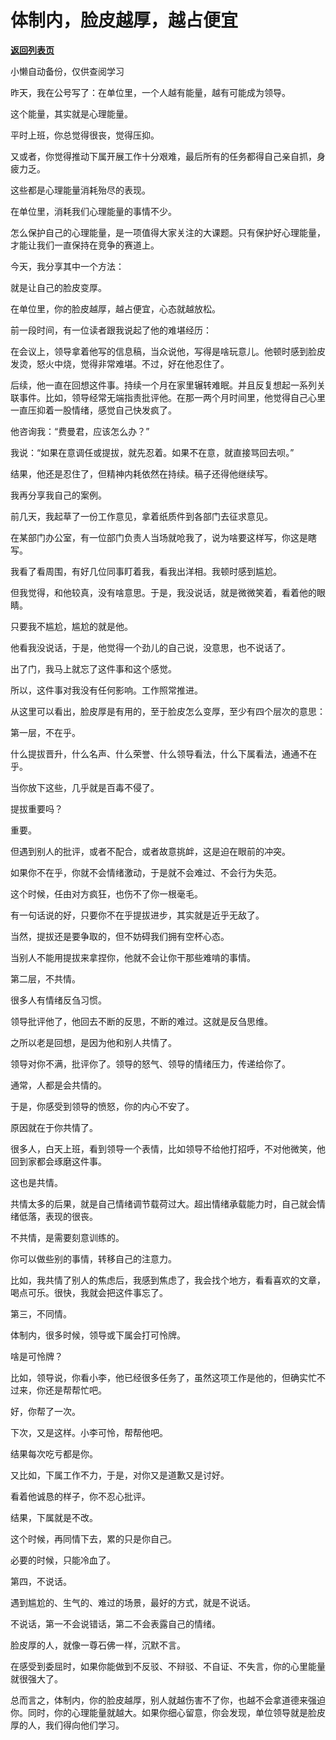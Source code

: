 # 体制内，脸皮越厚，越占便宜

[**返回列表页**](/gzh/费曼的小茶馆)

小懒自动备份，仅供查阅学习

昨天，我在公号写了：在单位里，一个人越有能量，越有可能成为领导。

  

这个能量，其实就是心理能量。

  

平时上班，你总觉得很丧，觉得压抑。

  

又或者，你觉得推动下属开展工作十分艰难，最后所有的任务都得自己亲自抓，身疲力乏。

  

这些都是心理能量消耗殆尽的表现。

  

在单位里，消耗我们心理能量的事情不少。

  

怎么保护自己的心理能量，是一项值得大家关注的大课题。只有保护好心理能量，才能让我们一直保持在竞争的赛道上。

  

今天，我分享其中一个方法：

  

就是让自己的脸皮变厚。

  

在单位里，你的脸皮越厚，越占便宜，心态就越放松。

  

前一段时间，有一位读者跟我说起了他的难堪经历：

  

在会议上，领导拿着他写的信息稿，当众说他，写得是啥玩意儿。他顿时感到脸皮发烫，怒火中烧，觉得非常难堪。不过，好在他忍住了。

  

后续，他一直在回想这件事。持续一个月在家里辗转难眠。并且反复想起一系列关联事件。比如，领导经常无端指责批评他。在那一两个月时间里，他觉得自己心里一直压抑着一股情绪，感觉自己快发疯了。

  

他咨询我：“费曼君，应该怎么办？”

  

我说：“如果在意调任或提拔，就先忍着。如果不在意，就直接骂回去呗。”

  

结果，他还是忍住了，但精神内耗依然在持续。稿子还得他继续写。

  

我再分享我自己的案例。

  

前几天，我起草了一份工作意见，拿着纸质件到各部门去征求意见。

  

在某部门办公室，有一位部门负责人当场就呛我了，说为啥要这样写，你这是瞎写。

  

我看了看周围，有好几位同事盯着我，看我出洋相。我顿时感到尴尬。

  

但我觉得，和他较真，没有啥意思。于是，我没说话，就是微微笑着，看着他的眼睛。

  

只要我不尴尬，尴尬的就是他。

  

他看我没说话，于是，他觉得一个劲儿的自己说，没意思，也不说话了。

  

出了门，我马上就忘了这件事和这个感觉。

  

所以，这件事对我没有任何影响。工作照常推进。

  

从这里可以看出，脸皮厚是有用的，至于脸皮怎么变厚，至少有四个层次的意思：

  

第一层，不在乎。

  

什么提拔晋升，什么名声、什么荣誉、什么领导看法，什么下属看法，通通不在乎。

  

当你放下这些，几乎就是百毒不侵了。

  

提拔重要吗？

  

重要。

  

但遇到别人的批评，或者不配合，或者故意挑衅，这是迫在眼前的冲突。

  

如果你不在乎，你就不会情绪激动，于是就不会难过、不会行为失范。

  

这个时候，任由对方疯狂，也伤不了你一根毫毛。

  

有一句话说的好，只要你不在乎提拔进步，其实就是近乎无敌了。

  

当然，提拔还是要争取的，但不妨碍我们拥有空杯心态。

  

当别人不能用提拔来拿捏你，他就不会让你干那些难啃的事情。

  

第二层，不共情。

  

很多人有情绪反刍习惯。

  

领导批评他了，他回去不断的反思，不断的难过。这就是反刍思维。

  

之所以老是回想，是因为他和别人共情了。

  

领导对你不满，批评你了。领导的怒气、领导的情绪压力，传递给你了。

  

通常，人都是会共情的。

  

于是，你感受到领导的愤怒，你的内心不安了。

  

原因就在于你共情了。

  

很多人，白天上班，看到领导一个表情，比如领导不给他打招呼，不对他微笑，他回到家都会琢磨这件事。

  

这也是共情。

  

共情太多的后果，就是自己情绪调节载荷过大。超出情绪承载能力时，自己就会情绪低落，表现的很丧。

  

不共情，是需要刻意训练的。

  

你可以做些别的事情，转移自己的注意力。

  

比如，我共情了别人的焦虑后，我感到焦虑了，我会找个地方，看看喜欢的文章，喝点可乐。很快，我就会把这件事忘了。

  

第三，不同情。

  

体制内，很多时候，领导或下属会打可怜牌。

  

啥是可怜牌？

  

比如，领导说，你看小李，他已经很多任务了，虽然这项工作是他的，但确实忙不过来，你还是帮帮忙吧。

  

好，你帮了一次。

  

下次，又是这样。小李可怜，帮帮他吧。

  

结果每次吃亏都是你。

  

又比如，下属工作不力，于是，对你又是道歉又是讨好。

  

看着他诚恳的样子，你不忍心批评。

  

结果，下属就是不改。

  

这个时候，再同情下去，累的只是你自己。

  

必要的时候，只能冷血了。

  

第四，不说话。

  

遇到尴尬的、生气的、难过的场景，最好的方式，就是不说话。

  

不说话，第一不会说错话，第二不会表露自己的情绪。

  

脸皮厚的人，就像一尊石佛一样，沉默不言。

  

在感受到委屈时，如果你能做到不反驳、不辩驳、不自证、不失言，你的心里能量就很强大了。

  

总而言之，体制内，你的脸皮越厚，别人就越伤害不了你，也越不会拿道德来强迫你。同时，你的心理能量就越大。如果你细心留意，你会发现，单位领导就是脸皮厚的人，我们得向他们学习。

